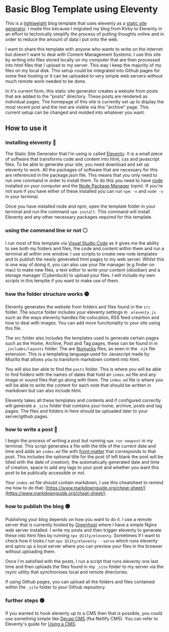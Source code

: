 # Basic Blog Template using Eleventy
This is a [lightweight](https://fruitful.school/workshops/ultralight/) blog template that uses eleventy as a [static site generator](https://developer.mozilla.org/en-US/docs/Glossary/SSG). I made this because I migrated my blog from Kirby to Eleventy in an effort to technically simplify the process of putting thoughts online and in order to reduce the amount of data I put onto the web. 

I want to share this template with anyone who wants to write on the internet but doesn't want to deal with Content Management Systems. I use this site by writing into files stored locally on my computer that are then processed into html files that I upload to my server. This way I keep the majority of my files on my local disk. This setup could be integrated into Github pages for some free hosting or it can be uploaded to very simple web servers without much remote work needed to be done.

In it's current form, this static site generator creates a website from posts that are added to the "posts" directory. These posts are rendered as individual pages. The homepage of this site is currently set up to display the most recent post and the rest are visible via this "archive" page. This current setup can be changed and molded into whatever you want. 


## How to use it
### installing eleventy 🔴
The Static Site Generator that I'm using is called [Eleventy](https://www.11ty.dev/). It is a small piece of software that transforms code and content into html, css and javascript files. To be able to generate your site, you need download and set up eleventy to work. All the packages of software that are necessary for this are referenced in the package.json file. This means that you only need to run one command in order to install them. To do this you need to have [node](https://nodejs.org/en) installed on your computer and the [Node Package Manager](https://www.npmjs.com/) (npm). If you're not sure if you have either of these installed you can run `npm -v` and `node -v` in your terminal.

Once you have installed node and npm, open the template folder in your terminal and run the command `npm install`. This command will install Eleventy and any other necessary packages required for this template.

### using the command line or not ⚪️
I run most of this template via [Visual Studio Code](https://code.visualstudio.com/) as it gives me the ability to see both my folders and files, the code and content within them and run a terminal all within one window. I use scripts to create new note templates and to publish the newly generated html pages to my web server. Whilst this is one way of doing it, you can also use your file manager (e.g finder on mac) to make new files, a text editor to write your content (obsidian) and a storage manager (Cyberduck) to upload your files. I will include my own scripts in this templte if you want to make use of them.

### how the folder structure works 🟡
Eleventy generates the website from folders and files found in the `src` folder. The source folder includes your eleventy settings in `.eleventy.js` such as the ways eleventy handles file colocation, RSS feed creartion and how to deal with images. You can add more functionality to your site using this file. 

The src folder also includes the templates used to generate certain pages such as the Home, Archive, Post and Tag pages, these can be found in in `_includes/layouts` folder. The are [Nunjucks](https://mozilla.github.io/nunjucks/) files, as seen in the `.njk` file extension. This is a templating language used for Javascript made by Mozilla that allows you to transform markdown content into html.

You will also ber able to find the `posts` folder. This is where you will be able to find folders with the names of dates that hold an `index.md` file and any image or sound files that go along with them. The `index.md` file is where you will be able to write the content for each note that should be written in markdown but can also include html. 

Eleventy takes all these templates and contents and if configured correctly will generate a `_site` folder that contains your home, archive, posts and tag pages. The files and folders in here should be uploaded later to your server/github pages.

### how to write a post 🔵
I begin the process of writing a post but running `npm run newpost` in my terminal. This script generates a file with the title of the current date and time and adds an `index.md` file with [front-matter](https://www.11ty.dev/docs/data-frontmatter/) that corresponds to that post. This includes the optional title for the post (if left blank the post will be titled with the date of creation), the automatically generated date and time of creation, space to add any tags to your post and whether you want this post to be publically accessible or not.

Your `index.md` file should contain markdown, I use this cheatsheet to remind me how to do that: [https://www.markdownguide.org/cheat-sheet/](https://www.markdownguide.org/cheat-sheet/).

### how to publish the blog 🟣
Publishing your blog depends on how you want to do it. I use a remote server that is currently hosted by [Greenhost](https://greenhost.net/) where I have a simple Nginx web server installed. I write my posts and then trigger eleventy to generate these into html files by running `npx @11ty/eleventy`. Sometimes if I want to check how it looks I run `npx @11ty/eleventy --serve` which runs eleventy and spins up a local server where you can preview your files in the browser without uploading them.

Once I'm satisfied with the posts, I run a script that runs eleventy one last time and then uploads the files found in my `_site` folder to my server via the rsync utility that synchronises local and remote directories.

If using Github pages, you can upload all the folders and files contained within the `_site` folder to your Github repository.

### further steps 🟢
If you wanted to hook eleventy up to a CMS then that is possible, you could use something simple like [Decap CMS](https://decapcms.org/) (fka Netlify CMS). You can refer to Eleventy's guide for [Using a CMS](https://www.11ty.dev/docs/cms/).